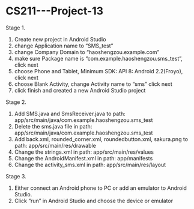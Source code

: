 # CS211---Project-13

Stage 1.

1. Create new project in Android Studio
2. change Application name to “SMS_test”
3. change Company Domain to “haoshengzou.example.com”
4. make sure Package name is “com.example.haoshengzou.sms_test”, click next
5. choose Phone and Tablet, Minimum SDK: API 8: Android 2.2(Froyo), click next
6. choose Blank Activity, change Activity name to “sms” click next
7. click finish and created a new Android Studio project

Stage 2.

1. Add SMS.java and SmsReceiver.java to path:  app/src/main/java/com.example.haoshengzou.sms_test
2. Delete the sms.java file in path: app/src/main/java/com.example.haoshengzou.sms_test
2. Add back.xml, rounded_corner.xml, roundedbutton.xml, sakura.png to path: app/src/main/res/drawable
3. Change the strings.xml in path: app/src/main/res/values
4. Change the AndroidManifest.xml in path: app/manifests
5. Change the activity_sms.xml in path: app/src/main/res/layout

Stage 3.

1. Either connect an Android phone to PC or add an emulator to Android Studio.
2. Click “run” in Android Studio and choose the device or emulator
